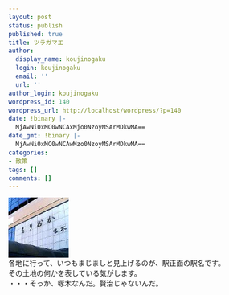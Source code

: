 ```yaml
---
layout: post
status: publish
published: true
title: ツラガマエ
author:
  display_name: koujinogaku
  login: koujinogaku
  email: ''
  url: ''
author_login: koujinogaku
wordpress_id: 140
wordpress_url: http://localhost/wordpress/?p=140
date: !binary |-
  MjAwNi0xMC0wNCAxMjo0NzoyMSArMDkwMA==
date_gmt: !binary |-
  MjAwNi0xMC0wNCAwMzo0NzoyMSArMDkwMA==
categories:
- 散策
tags: []
comments: []
---
```

<p><img src="/blog/img/20061004124721.jpg" alt="20061004124721" align="left" border="0"><br clear="all">各地に行って、いつもまじましと見上げるのが、駅正面の駅名です。<br />
その土地の何かを表している気がします。<br />
・・・そっか、啄木なんだ。賢治じゃないんだ。</p>
